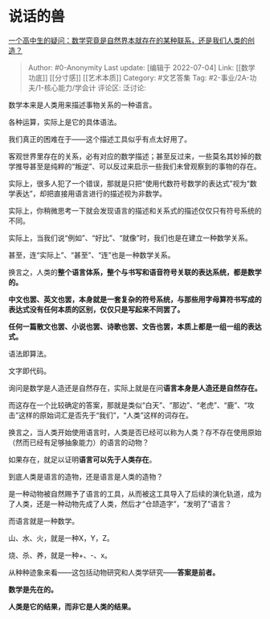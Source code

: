 # 说话的兽
[一个高中生的疑问：数学究竟是自然界本就存在的某种联系，还是我们人类的创造？](https://www.zhihu.com/question/530184935/answer/2558470982)

> Author: #0-Anonymity
> Last update: [编辑于 2022-07-04]
> Link: [[数学功底]] [[分寸感]] [[艺术本质]]
> Category: #文艺答集
> Tag: #2-事业/2A-功夫/1-核心能力/学会计
> 评论区:
> 泛讨论:

数学本来是人类用来描述事物关系的一种语言。

各种运算，实际上是它的具体语法。

我们真正的困难在于——这个描述工具似乎有点太好用了。

客观世界里存在的关系，必有对应的数学描述；甚至反过来，一些莫名其妙掉的数学推导甚至是纯粹的“叛逆”、可以反过来启示一些我们未曾观察到的事物的存在。

实际上，很多人犯了一个错误，那就是只把“使用代数符号数学的表达式”视为“数学表达”，却把直接用语言进行的描述视为非数学。

实际上，你稍微思考一下就会发现语言的描述和关系式的描述仅仅只有符号系统的不同。

实际上，当我们说“例如”、“好比”、“就像”时，我们也是在建立一种数学关系。

甚至，连“实际上”、“甚至”、“连”也是一种数学关系。

换言之，人类的**整个语言体系，整个与书写和语音符号关联的表达系统，都是数学的。**

**中文也罢、英文也罢，本身就是一套复杂的符号系统，与那些用字母算符书写成的表达式没有任何本质的区别，仅仅只是写起来不同罢了。**

**任何一篇散文也罢、小说也罢、诗歌也罢、文告也罢，本质上都是一组一组的表达式。**

语法即算法。

文字即代码。

询问是数学是人造还是自然存在，实际上就是在问**语言本身是人造还是自然存在。**

而这存在一个比较确定的答案，那就是类似“白天”、“那边”、“老虎”、“鹿”、“攻击”这样的原始词汇是否先于“我们”，“人类”这样的词存在。

换言之，当人类开始使用语言时，人类是否已经可以称为人类？存不存在使用原始（然而已经有足够抽象能力）的语言的动物？

如果存在，就足以证明**语言可以先于人类存在**。

到底人类是语言的造物，还是语言是人类的造物？

是一种动物被自然赐予了语言的工具，从而被这工具导入了后续的演化轨道，成为了人类，还是一种动物先成了人类，然后才“仓颉造字”，“发明了”语言？

而语言就是一种数学。

山、水、火，就是一种X，Y，Z。

烧、杀、养，就是一种+、-、x。

从种种迹象来看——这包括动物研究和人类学研究——**答案是前者。**

**数学是先在的。**

**人类是它的结果，而非它是人类的结果。**
